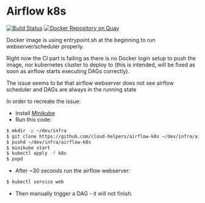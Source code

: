 Airflow k8s
===========

[![Build Status](https://travis-ci.com/cloud-helpers/airflow-k8s.svg?branch=master)](https://travis-ci.com/cloud-helpers/airflow-k8s)
[![Docker Repository on Quay](https://quay.io/repository/cloudhelpers/airflow-k8s/status "Docker Repository on Quay")](https://quay.io/repository/cloudhelpers/airflow-k8s)

Docker image is using entrypoint.sh at the beginning to run webserver/scheduler
properly.

Right now the CI part is failing as there is no Docker login setup to push the
image, nor kubernetes cluster to deploy to (this is intended, will be fixed
as soon as airflow starts executing DAGs correctly).

The issue seems to be that airflow webserver does not see airflow scheduler 
and DAGs are always in the running state

In order to recreate the issue:


*  Install [Minikube](https://kubernetes.io/docs/tasks/tools/install-minikube/)
*  Run this code:
```bash
$ mkdir -p ~/dev/infra
$ git clone https://github.com/cloud-helpers/airflow-k8s ~/dev/infra/airflow-k8s
$ pushd ~/dev/infra/airflow-k8s
$ minikube start
$ kubectl apply -f k8s
$ popd
```

* After ~30 seconds run the airflow webserver:
```bash
$ kubectl service web
```

* Then manually trigger a DAG - it will not finish.


